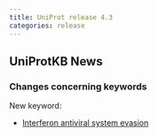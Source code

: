 ```yaml
---
title: UniProt release 4.3
categories: release
---
```


## UniProtKB News

### Changes concerning keywords

New keyword:

-   [Interferon antiviral system evasion](http://www.uniprot.org/keywords/KW-0922)
